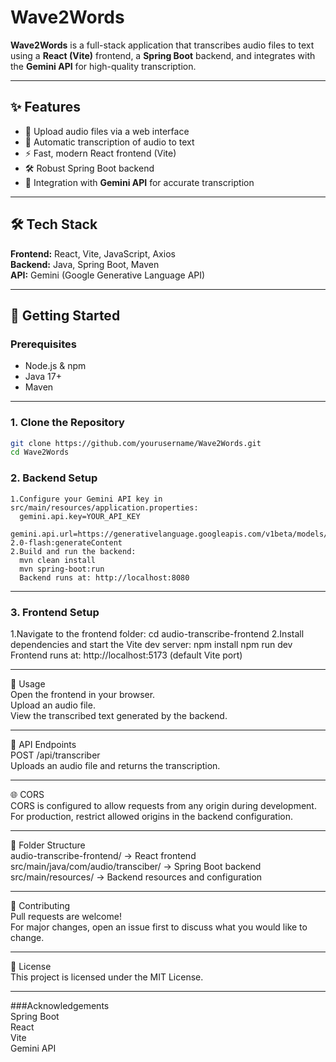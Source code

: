 # Wave2Words

**Wave2Words** is a full-stack application that transcribes audio files to text using a **React (Vite)** frontend, a **Spring Boot** backend, and integrates with the **Gemini API** for high-quality transcription.

---

## ✨ Features
- 🎤 Upload audio files via a web interface  
- 📝 Automatic transcription of audio to text  
- ⚡ Fast, modern React frontend (Vite)  
- 🛠️ Robust Spring Boot backend  
- 🤖 Integration with **Gemini API** for accurate transcription  

---

## 🛠 Tech Stack
**Frontend:** React, Vite, JavaScript, Axios  
**Backend:** Java, Spring Boot, Maven  
**API:** Gemini (Google Generative Language API)  

---

## 🚀 Getting Started

### **Prerequisites**
- Node.js & npm  
- Java 17+  
- Maven  

---

### **1. Clone the Repository**
```bash
git clone https://github.com/yourusername/Wave2Words.git
cd Wave2Words
```
### 2. Backend Setup  
    1.Configure your Gemini API key in src/main/resources/application.properties:
      gemini.api.key=YOUR_API_KEY
      gemini.api.url=https://generativelanguage.googleapis.com/v1beta/models/gemini-2.0-flash:generateContent
    2.Build and run the backend:
      mvn clean install
      mvn spring-boot:run
      Backend runs at: http://localhost:8080
---

### 3. Frontend Setup
  1.Navigate to the frontend folder:
  cd audio-transcribe-frontend
  2.Install dependencies and start the Vite dev server:
  npm install
  npm run dev
Frontend runs at: http://localhost:5173 (default Vite port)

---

📌 Usage  
Open the frontend in your browser.  
Upload an audio file.  
View the transcribed text generated by the backend.  

---

📡 API Endpoints  
POST /api/transcriber  
Uploads an audio file and returns the transcription.  

---

🌐 CORS  
CORS is configured to allow requests from any origin during development.  
For production, restrict allowed origins in the backend configuration.  

---

📂 Folder Structure  
audio-transcribe-frontend/   → React frontend  
src/main/java/com/audio/transciber/  → Spring Boot backend  
src/main/resources/          → Backend resources and configuration  

---

🤝 Contributing  
Pull requests are welcome!  
For major changes, open an issue first to discuss what you would like to change.

---

📜 License  
This project is licensed under the MIT License.

--- 
###Acknowledgements  
Spring Boot  
React  
Vite  
Gemini API  

